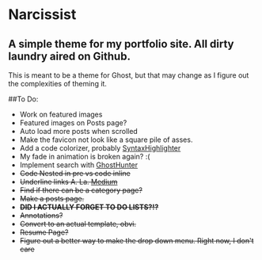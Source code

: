 # Narcissist
## A simple theme for my portfolio site. All dirty laundry aired on Github.

This is meant to be a theme for Ghost, but that may change as I figure out the complexities of theming it.

##To Do:
* Work on featured images
* Featured images on Posts page?
* Auto load more posts when scrolled
* Make the favicon not look like a square pile of asses.
* Add a code colorizer, probably [SyntaxHighlighter](http://alexgorbatchev.com/SyntaxHighlighter/manual/configuration/)
* My fade in animation is broken again? :(
* Implement search with [GhostHunter](https://github.com/i11ume/ghostHunter)
* ~~Code Nested in pre vs code inline~~
* ~~Underline links A. La. [Medium](https://medium.com/designing-medium/crafting-link-underlines-on-medium-7c03a9274f9)~~
* ~~Find if there can be a category page?~~
* ~~Make a posts page.~~
* ~~**DID I ACTUALLY FORGET TO DO LISTS?!?**~~
* ~~Annotations?~~
* ~~Convert to an actual template, obvi.~~
* ~~Resume Page?~~
* ~~Figure out a better way to make the drop down menu. Right now, I don't care~~